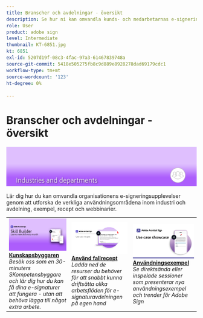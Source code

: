 ```yaml
---
title: Branscher och avdelningar - översikt
description: Se hur ni kan omvandla kunds- och medarbetarnas e-signeringsupplevelser genom dessa verkliga användningsexempel, recept och webbinarier
role: User
product: adobe sign
level: Intermediate
thumbnail: KT-6851.jpg
kt: 6851
exl-id: 5207d19f-08c3-4fac-97a3-61467839748a
source-git-commit: 5418e505275fb8c9d889e8928278dad69179cdc1
workflow-type: tm+mt
source-wordcount: '123'
ht-degree: 0%

---
```


# Branscher och avdelningar - översikt

![Adobe Sign Industry Image](../assets/Hero-Industry.png)

Lär dig hur du kan omvandla organisationens e-signeringsupplevelser genom att utforska de verkliga användningsområdena inom industri och avdelning, exempel, recept och webbinarier.

<table style="table-layout:fixed">
<tr>
  <td>
    <a href="innovation-series.md">
      <img alt="Kunskapsbyggaren" src="../assets/SB_1280.jpg" />
    </a>
    <div>
    <a href="innovation-series.md"><strong>Kunskapsbyggaren</strong></a>
    </div>
    <em>Besök oss som en 30-minuters SKompetensbyggare och lär dig hur du kan få dina e-signaturer att fungera - utan att behöva lägga till något extra arbete.</em>
    <br>
  </td>
  <td>
    <a href="recipes.md">
      <img alt="Använd fallrecept" src="../assets/Expand_RecipeR.png" />
    </a>
    <div>
    <a href="recipes.md"><strong>Använd fallrecept</strong></a>
    </div>
    <em>Ladda ned de resurser du behöver för att snabbt kunna driftsätta olika arbetsflöden för e-signaturavdelningen på egen hand</em>
    <br>
  </td>
  <td>
    <a href="use-case-showcase.md">
      <img alt="Användningsfall - exempel" src="../assets/UseCaseShowcaseR.png" />
    </a>
    <div>
    <a href="use-case-showcase.md"><strong>Användningsexempel</strong></a>
    </div>
    <em>Se direktsända eller inspelade sessioner som presenterar nya användningsexempel och trender för Adobe Sign</em>
    <br>
  </td>
</tr>
</table>
